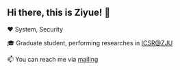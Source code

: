 ## Hi there, this is Ziyue! 👋


❤️ System, Security

🎓 Graduate student, performing researches in [ICSR@ZJU](https://icsr.zju.edu.cn/)

📫 You can reach me via [mailing](mailto:ziyuepan99@outlook.com)
